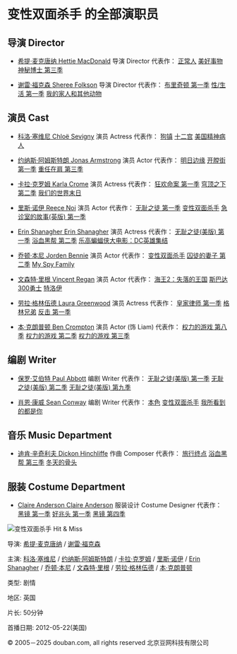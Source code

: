 # 变性双面杀手 的全部演职员

## 导演 Director

- [希提·麦克唐纳 Hettie MacDonald](https://www.douban.com/personage/27488166/ "希提·麦克唐纳 Hettie MacDonald") 导演 Director 代表作： [正常人](https://movie.douban.com/subject/33477335/ "正常人") [美好事物](https://movie.douban.com/subject/1300426/ "美好事物") [神秘博士 第三季](https://movie.douban.com/subject/3691183/ "神秘博士")
    
- [谢雷·福克森 Sheree Folkson](https://www.douban.com/personage/27512232/ "谢雷·福克森 Sheree Folkson") 导演 Director 代表作： [布里奇顿 第一季](https://movie.douban.com/subject/33405285/ "布里奇顿") [性/生活 第一季](https://movie.douban.com/subject/34801172/ "性/生活") [我的家人和其他动物](https://movie.douban.com/subject/1862913/ "我的家人和其他动物")
    

## 演员 Cast

- [科洛·塞维尼 Chloë Sevigny](https://www.douban.com/personage/27246287/ "科洛·塞维尼 Chloë Sevigny") 演员 Actress 代表作： [狗镇](https://movie.douban.com/subject/1298759/ "狗镇") [十二宫](https://movie.douban.com/subject/1781126/ "十二宫") [美国精神病人](https://movie.douban.com/subject/1301715/ "美国精神病人")
    
- [约纳斯·阿姆斯特朗 Jonas Armstrong](https://www.douban.com/personage/27219656/ "约纳斯·阿姆斯特朗 Jonas Armstrong") 演员 Actor 代表作： [明日边缘](https://movie.douban.com/subject/4746257/ "明日边缘") [开膛街 第一季](https://movie.douban.com/subject/10441623/ "开膛街") [重任在肩 第三季](https://movie.douban.com/subject/26742620/ "重任在肩")
    
- [卡拉·克罗姆 Karla Crome](https://www.douban.com/personage/27565695/ "卡拉·克罗姆 Karla Crome") 演员 Actress 代表作： [狂欢命案 第一季](https://movie.douban.com/subject/26313808/ "狂欢命案") [穹顶之下 第二季](https://movie.douban.com/subject/24876475/ "穹顶之下") [我们的世界末日](https://movie.douban.com/subject/26308527/ "我们的世界末日")
    
- [里斯·诺伊 Reece Noi](https://www.douban.com/personage/27340346/ "里斯·诺伊 Reece Noi") 演员 Actor 代表作： [无耻之徒 第一季](https://movie.douban.com/subject/1474087/ "无耻之徒") [变性双面杀手](https://movie.douban.com/subject/10750643/ "变性双面杀手") [急诊室的故事(英版) 第一季](https://movie.douban.com/subject/20450913/ "急诊室的故事(英版)")
    
- [Erin Shanagher Erin Shanagher](https://www.douban.com/personage/27565694/ "Erin Shanagher Erin Shanagher") 演员 Actress 代表作： [无耻之徒(美版) 第一季](https://movie.douban.com/subject/4729738/ "无耻之徒(美版)") [浴血黑帮 第二季](https://movie.douban.com/subject/25754843/ "浴血黑帮") [乐高蝙蝠侠大电影：DC英雄集结](https://movie.douban.com/subject/21349175/ "乐高蝙蝠侠大电影：DC英雄集结")
    
- [乔顿·本尼 Jorden Bennie](https://www.douban.com/personage/27491613/ "乔顿·本尼 Jorden Bennie") 演员 Actor 代表作： [变性双面杀手](https://movie.douban.com/subject/10750643/ "变性双面杀手") [囚徒的妻子 第二季](https://movie.douban.com/subject/22993884/ "囚徒的妻子") [My Spy Family](https://movie.douban.com/subject/5186329/ "My")
    
- [文森特·里根 Vincent Regan](https://www.douban.com/personage/27250768/ "文森特·里根 Vincent Regan") 演员 Actor 代表作： [海王2：失落的王国](https://movie.douban.com/subject/30444942/ "海王2：失落的王国") [斯巴达300勇士](https://movie.douban.com/subject/1853176/ "斯巴达300勇士") [特洛伊](https://movie.douban.com/subject/1308751/ "特洛伊")
    
- [劳拉·格林伍德 Laura Greenwood](https://www.douban.com/personage/27493290/ "劳拉·格林伍德 Laura Greenwood") 演员 Actress 代表作： [皇家律师 第一季](https://movie.douban.com/subject/5919662/ "皇家律师") [格林兄弟](https://movie.douban.com/subject/1309053/ "格林兄弟") [反击 第一季](https://movie.douban.com/subject/2367948/ "反击")
    
- [本·克朗普顿 Ben Crompton](https://www.douban.com/personage/27493456/ "本·克朗普顿 Ben Crompton") 演员 Actor (饰 Liam) 代表作： [权力的游戏 第八季](https://movie.douban.com/subject/26584183/ "权力的游戏") [权力的游戏 第二季](https://movie.douban.com/subject/6558062/ "权力的游戏") [权力的游戏 第三季](https://movie.douban.com/subject/10590706/ "权力的游戏")
    

## 编剧 Writer

- [保罗·艾伯特 Paul Abbott](https://www.douban.com/personage/27261626/ "保罗·艾伯特 Paul Abbott") 编剧 Writer 代表作： [无耻之徒(美版) 第一季](https://movie.douban.com/subject/4729738/ "无耻之徒(美版)") [无耻之徒(美版) 第二季](https://movie.douban.com/subject/6727679/ "无耻之徒(美版)") [无耻之徒(美版) 第九季](https://movie.douban.com/subject/27194302/ "无耻之徒(美版)")
    
- [肖恩·康威 Sean Conway](https://www.douban.com/personage/27565997/ "肖恩·康威 Sean Conway") 编剧 Writer 代表作： [本色](https://movie.douban.com/subject/30471495/ "本色") [变性双面杀手](https://movie.douban.com/subject/10750643/ "变性双面杀手") [我所看到的都是你](https://movie.douban.com/subject/26333300/ "我所看到的都是你")
    

## 音乐 Music Department

- [迪肯·辛奇利夫 Dickon Hinchliffe](https://www.douban.com/personage/35115238/ "迪肯·辛奇利夫 Dickon Hinchliffe") 作曲 Composer 代表作： [旅行终点](https://movie.douban.com/subject/25821461/ "旅行终点") [浴血黑帮 第三季](https://movie.douban.com/subject/26473874/ "浴血黑帮") [冬天的骨头](https://movie.douban.com/subject/3610676/ "冬天的骨头")
    

## 服装 Costume Department

- [Claire Anderson Claire Anderson](https://www.douban.com/personage/35766341/ "Claire Anderson Claire Anderson") 服装设计 Costume Designer 代表作： [黑镜 第一季](https://movie.douban.com/subject/7054120/ "黑镜") [好兆头 第一季](https://movie.douban.com/subject/26846856/ "好兆头") [黑镜 第四季](https://movie.douban.com/subject/26898192/ "黑镜")

![变性双面杀手 Hit & Miss](https://img3.doubanio.com/view/photo/s_ratio_poster/public/p1877265107.webp)

导演: [希提·麦克唐纳](https://www.douban.com/personage/27488166/) / [谢雷·福克森](https://www.douban.com/personage/27512232/)

主演: [科洛·塞维尼](https://www.douban.com/personage/27246287/) / [约纳斯·阿姆斯特朗](https://www.douban.com/personage/27219656/) / [卡拉·克罗姆](https://www.douban.com/personage/27565695/) / [里斯·诺伊](https://www.douban.com/personage/27340346/) / [Erin Shanagher](https://www.douban.com/personage/27565694/) / [乔顿·本尼](https://www.douban.com/personage/27491613/) / [文森特·里根](https://www.douban.com/personage/27250768/) / [劳拉·格林伍德](https://www.douban.com/personage/27493290/) / [本·克朗普顿](https://www.douban.com/personage/27493456/)

类型: 剧情

地区: 英国

片长: 50分钟

首播日期: 2012-05-22(美国)

© 2005－2025 douban.com, all rights reserved 北京豆网科技有限公司